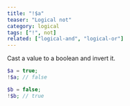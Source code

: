 ```yaml
---
title: "!$a"
teaser: "Logical not"
category: logical
tags: ["!", not]
related: ["logical-and", "logical-or"]
---
```


Cast a value to a boolean and invert it.

```php
$a = true;
!$a; // false

$b = false;
!$b; // true
```
